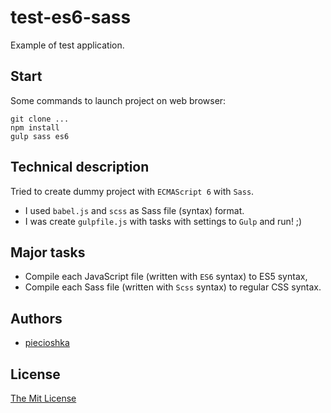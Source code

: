 # test-es6-sass

Example of test application.


## Start

Some commands to launch project on web browser:

```
git clone ...
npm install
gulp sass es6
```

## Technical description

Tried to create dummy project with `ECMAScript 6` with `Sass`.

 - I used `babel.js` and `scss` as Sass file (syntax) format.
 - I was create `gulpfile.js` with tasks with settings to `Gulp` and run! ;)


## Major tasks

 - Compile each JavaScript file (written with `ES6` syntax) to ES5 syntax,
 - Compile each Sass file (written with `Scss` syntax) to regular CSS syntax.


## Authors

 - [piecioshka](http://twitter.com/piecioshka)


## License

[The Mit License](http://piecioshka.mit-license.org)
